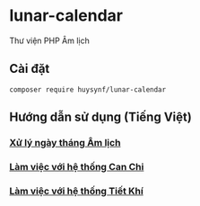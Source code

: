 # lunar-calendar
Thư viện PHP Âm lịch

## Cài đặt
```
composer require huysynf/lunar-calendar
```

## Hướng dẫn sử dụng (Tiếng Việt)
### [Xử lý ngày tháng Âm lịch](docs/vi/LUNAR_DATE_TIME.md)
### [Làm việc với hệ thống Can Chi](docs/vi/SEXAGENARIES.md)
### [Làm việc với hệ thống Tiết Khí](docs/vi/SOLAR_TERM.md)

